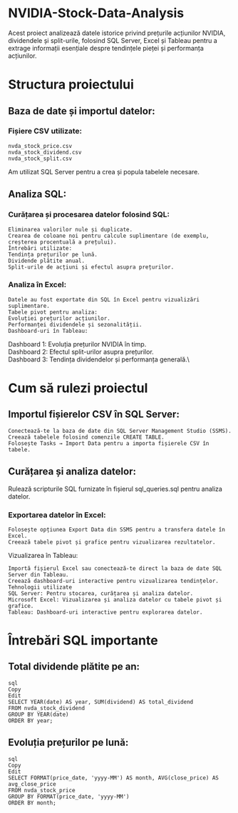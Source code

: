 # NVIDIA-Stock-Data-Analysis

Acest proiect analizează datele istorice privind prețurile acțiunilor NVIDIA, dividendele și split-urile, folosind SQL Server, Excel și Tableau pentru a extrage informații esențiale despre tendințele pieței și performanța acțiunilor.

# Structura proiectului
## Baza de date și importul datelor:

### Fișiere CSV utilizate:
```
nvda_stock_price.csv
nvda_stock_dividend.csv
nvda_stock_split.csv
```
Am utilizat SQL Server pentru a crea și popula tabelele necesare.

## Analiza SQL:

### Curățarea și procesarea datelor folosind SQL:
```
Eliminarea valorilor nule și duplicate.
Crearea de coloane noi pentru calcule suplimentare (de exemplu, creșterea procentuală a prețului).
Întrebări utilizate:
Tendința prețurilor pe lună.
Dividende plătite anual.
Split-urile de acțiuni și efectul asupra prețurilor.
```
### Analiza în Excel:
```
Datele au fost exportate din SQL în Excel pentru vizualizări suplimentare.
Tabele pivot pentru analiza:
Evoluției prețurilor acțiunilor.
Performanței dividendele și sezonalității.
Dashboard-uri în Tableau:
```

Dashboard 1: Evoluția prețurilor NVIDIA în timp.\
Dashboard 2: Efectul split-urilor asupra prețurilor.\
Dashboard 3: Tendința dividendelor și performanța generală.\

# Cum să rulezi proiectul
## Importul fișierelor CSV în SQL Server:
```
Conectează-te la baza de date din SQL Server Management Studio (SSMS).
Creează tabelele folosind comenzile CREATE TABLE.
Folosește Tasks → Import Data pentru a importa fișierele CSV în tabele.
```
## Curățarea și analiza datelor:

Rulează scripturile SQL furnizate în fișierul sql_queries.sql pentru analiza datelor.

### Exportarea datelor în Excel:
```
Folosește opțiunea Export Data din SSMS pentru a transfera datele în Excel.
Creează tabele pivot și grafice pentru vizualizarea rezultatelor.
```
Vizualizarea în Tableau:
```
Importă fișierul Excel sau conectează-te direct la baza de date SQL Server din Tableau.
Creează dashboard-uri interactive pentru vizualizarea tendințelor.
Tehnologii utilizate
SQL Server: Pentru stocarea, curățarea și analiza datelor.
Microsoft Excel: Vizualizarea și analiza datelor cu tabele pivot și grafice.
Tableau: Dashboard-uri interactive pentru explorarea datelor.
```
# Întrebări SQL importante
## Total dividende plătite pe an:
```
sql
Copy
Edit
SELECT YEAR(date) AS year, SUM(dividend) AS total_dividend
FROM nvda_stock_dividend
GROUP BY YEAR(date)
ORDER BY year;
```
## Evoluția prețurilor pe lună:
```
sql
Copy
Edit
SELECT FORMAT(price_date, 'yyyy-MM') AS month, AVG(close_price) AS avg_close_price
FROM nvda_stock_price
GROUP BY FORMAT(price_date, 'yyyy-MM')
ORDER BY month;
```
